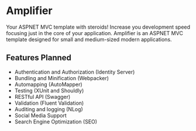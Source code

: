 # Amplifier

Your ASPNET MVC template with steroids!
Increase you development speed focusing just in the core of your application.
Amplifier is an ASPNET MVC template designed for small and medium-sized modern applications.

## Features Planned

- Authentication and Authorization (Identity Server)
- Bundling and Minification (Webpacker)
- Automapping (AutoMapper)
- Testing (XUnit and Shouldly)
- RESTful API (Swagger)
- Validation (Fluent Validation)
- Auditing and logging (NLog)
- Social Media Support
- Search Engine Optimization (SEO)
